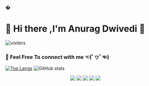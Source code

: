 ### � <h1>🤠 Hi there ,I'm Anurag Dwivedi 👋 </h1>                  ![visiters](https://visitor-badge.glitch.me/badge?page_id=${anuragdw710}.${anuragdw710})
<h3>👀 Feel Free To connect with me  ☜(ﾟヮﾟ☜)</h3>












[![Top Langs](https://github-readme-stats.vercel.app/api/top-langs/?username=anuragdw710&layout=compact)](https://github.com/anuragdw710/github-readme-stats) ![GitHub stats](https://github-readme-stats.vercel.app/api?username=anuragdw710&show_icons=true&theme=maroongold)
<br/>

[<p align='center'> <img src="https://img.shields.io/badge/website-anuragdw.github.io-green?style=for-the-badge&logo=appveyor"/>][1]
[<img src="https://img.shields.io/badge/email-anuragdw0710@gmail.com-orange?style=for-the-badge&logo=google"/>][2]
[<img src="https://img.shields.io/badge/linkedin-anuragdwivedi45-blue?style=for-the-badge&logo=linkedin"/>][3]
[<img src="https://img.shields.io/badge/twitter-Anuragdwivedi45-lightblue?style=for-the-badge&logo=twitter"/>][4]
[<img src="https://img.shields.io/badge/quora-anurag-red?style=for-the-badge&logo=quora"/></p>][5]

 [1]: https://anurag710.github.io/
 [2]: mailto:anuragdw0710@gmail.com
 [3]: https://www.linkedin.com/in/anuragdwivedi45/
 [4]: https://twitter.com/Anuragdwivedi45
 [5]: https://www.quora.com/profile/anurag-dwivedi
 


<!--
**anuragdw710/anuragdw710** is a ✨ _special_ ✨ repository because its `README.md` (this file) appears on your GitHub profile.

Here are some ideas to get you started:

- 🔭 I’m currently working on ...
- 🌱 I’m currently learning ...
- 👯 I’m looking to collaborate on ...
- 🤔 I’m looking for help with ...
- 💬 Ask me about ...
- 📫 How to reach me: ...
- 😄 Pronouns: ...
- ⚡ Fun fact: ...
-->
